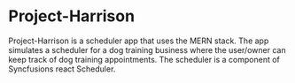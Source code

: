 # Project-Harrison
Project-Harrison is a scheduler app that uses the MERN stack. The app simulates a scheduler for a dog training business where the user/owner can keep track of dog training appointments. The scheduler is a component of Syncfusions react Scheduler.

